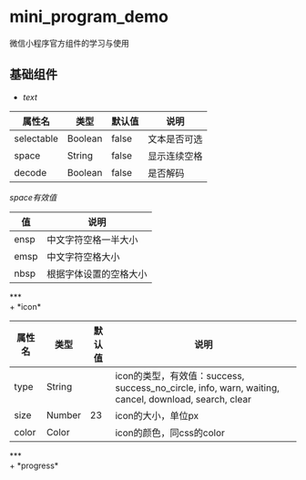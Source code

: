 # mini_program_demo
微信小程序官方组件的学习与使用
## 基础组件
+ *text*
  
<table>
<thead>
<tr><th>属性名</th><th>类型</th><th>默认值</th><th>说明</th></tr>
</thead>
<tbody>
<tr><td>selectable</td><td>Boolean</td><td>false</td><td>文本是否可选</td></tr>
<tr><td>space</td><td>String</td><td>false</td><td>显示连续空格</td></tr>
<tr><td>decode</td><td>Boolean</td><td>false</td><td>是否解码</td></tr>
</tbody>
</table>

_space有效值_
<table>
<thead>
<tr><th>值</th><th>说明</th></tr>
</thead>
<tbody>
<tr><td>ensp</td><td>中文字符空格一半大小</td></tr>
<tr><td>emsp</td><td>中文字符空格大小</td></tr>
<tr><td>nbsp</td><td>根据字体设置的空格大小</td></tr>
</tbody>
</table>
***
<br/>
+ *icon*
<table>
<thead>
<tr><th>属性名</th><th>类型</th><th>默认值</th><th>说明</th></tr>
</thead>
<tbody>
<tr><td>type</td><td>String</td><td></td><td>icon的类型，有效值：success, success_no_circle, info, warn, waiting, cancel, download, search, clear</td></tr>
<tr><td>size</td><td>Number</td><td>23</td><td>icon的大小，单位px</td></tr>
<tr><td>color</td><td>Color</td><td></td><td>icon的颜色，同css的color</td></tr>
</tbody>
</table>
***
<br/>
+ *progress*
